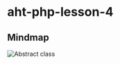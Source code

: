 ﻿# aht-php-lesson-4
## Mindmap
![Abstract class](https://github.com/user-attachments/assets/f69da246-26f0-43c3-8242-b01df757a316)

